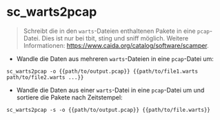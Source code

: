 # sc_warts2pcap

> Schreibt die in den `warts`-Dateien enthaltenen Pakete in eine `pcap`-Datei.
> Dies ist nur bei tbit, sting und sniff möglich.
> Weitere Informationen: <https://www.caida.org/catalog/software/scamper>.

- Wandle die Daten aus mehreren `warts`-Dateien in eine `pcap`-Datei um:

`sc_warts2pcap -o {{path/to/output.pcap}} {{path/to/file1.warts path/to/file2.warts ...}}`

- Wandle die Daten aus einer `warts`-Datei in eine `pcap`-Datei um und sortiere die Pakete nach Zeitstempel:

`sc_warts2pcap -s -o {{path/to/output.pcap}} {{path/to/file.warts}}`
